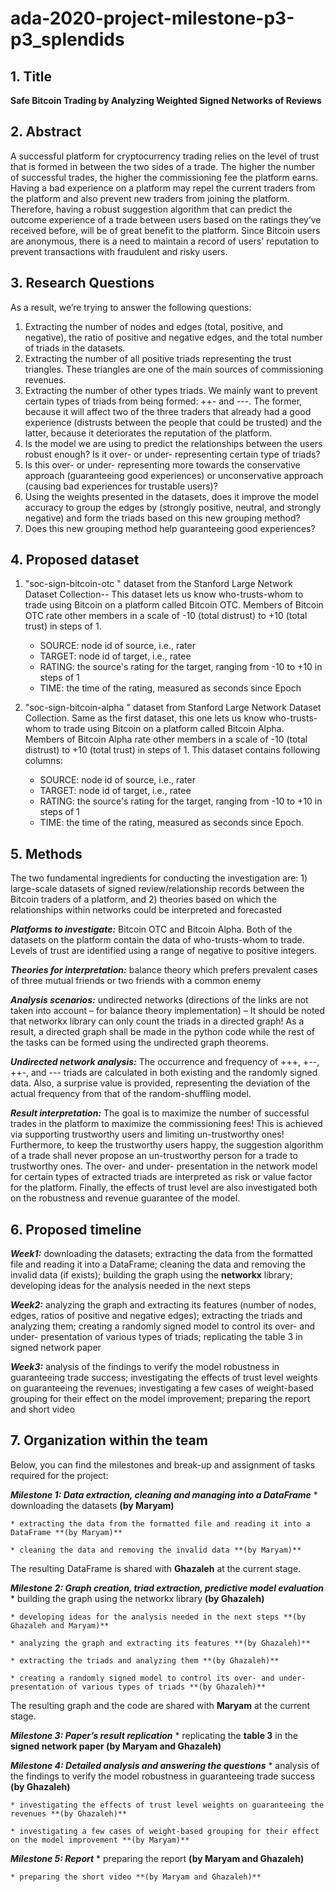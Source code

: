 # ada-2020-project-milestone-p3-p3_splendids

## 1.	Title
**Safe Bitcoin Trading by Analyzing Weighted Signed Networks of Reviews**

## 2.	Abstract
A successful platform for cryptocurrency trading relies on the level of trust that is formed in between the two sides of a trade. The higher the number of successful trades, the higher the commissioning fee the platform earns. Having a bad experience on a platform may repel the current traders from the platform and also prevent new traders from joining the platform. Therefore, having a robust suggestion algorithm that can predict the outcome experience of a trade between users based on the ratings they’ve received before, will be of great benefit to the platform.
Since Bitcoin users are anonymous, there is a need to maintain a record of users' reputation to prevent transactions with fraudulent and risky users.

## 3.	Research Questions
As a result, we’re trying to answer the following questions:

1) Extracting the number of nodes and edges (total, positive, and negative), the ratio of positive and negative edges, and the total number of triads in the datasets.
2) Extracting the number of all positive triads representing the trust triangles. These triangles are one of the main sources of commissioning revenues.
3) Extracting the number of other types triads. We mainly want to prevent certain types of triads from being formed: ++- and ---. The former, because it will affect two of the three traders that already had a good experience (distrusts between the people that could be trusted) and the latter, because it deteriorates the reputation of the platform.
4) Is the model we are using to predict the relationships between the users robust enough? Is it over- or under- representing certain type of triads?
5) Is this over- or under- representing more towards the conservative approach (guaranteeing good experiences) or unconservative approach (causing bad experiences for trustable users)?
6) Using the weights presented in the datasets, does it improve the model accuracy to group the edges by (strongly positive, neutral, and strongly negative) and form the triads based on this new grouping method?
7) Does this new grouping method help guaranteeing good experiences?

## 4.	Proposed dataset

1)	"soc-sign-bitcoin-otc " dataset from the Stanford Large Network Dataset Collection-- This dataset lets us know who-trusts-whom to trade using Bitcoin on a platform called Bitcoin OTC. Members of Bitcoin OTC rate other members in a scale of -10 (total distrust) to +10 (total trust) in steps of 1.
	* SOURCE: node id of source, i.e., rater
	* TARGET: node id of target, i.e., ratee
	* RATING: the source's rating for the target, ranging from -10 to +10 in steps of 1
	* TIME: the time of the rating, measured as seconds since Epoch
	
2)	"soc-sign-bitcoin-alpha " dataset from Stanford Large Network Dataset Collection. Same as the first dataset, this one lets us know who-trusts-whom to trade using Bitcoin on a platform called Bitcoin Alpha. Members of Bitcoin Alpha rate other members in a scale of -10 (total distrust) to +10 (total trust) in steps of 1. This dataset contains following columns:
	* SOURCE: node id of source, i.e., rater
	* TARGET: node id of target, i.e., ratee
	* RATING: the source's rating for the target, ranging from -10 to +10 in steps of 1
	* TIME: the time of the rating, measured as seconds since Epoch. 

## 5.	Methods
The two fundamental ingredients for conducting the investigation are: 1) large-scale datasets of signed review/relationship records between the Bitcoin traders of a platform, and 2) theories based on which the relationships within networks could be interpreted and forecasted

***Platforms to investigate:*** Bitcoin OTC and Bitcoin Alpha. Both of the datasets on the platform contain the data of who-trusts-whom to trade. Levels of trust are identified using a range of negative to positive integers.

***Theories for interpretation:*** balance theory which prefers prevalent cases of three mutual friends or two friends with a common enemy

***Analysis scenarios:*** undirected networks (directions of the links are not taken into account – for balance theory implementation) – It should be noted that networkx library can only count the triads in a directed graph! As a result, a directed graph shall be made in the python code while the rest of the tasks can be formed using the undirected graph theorems.

***Undirected network analysis:*** The occurrence and frequency of +++, +--, ++-, and --- triads are calculated in both existing and the randomly signed data. Also, a surprise value is provided, representing the deviation of the actual frequency from that of the random-shuffling model.

***Result interpretation:*** The goal is to maximize the number of successful trades in the platform to maximize the commissioning fees! This is achieved via supporting trustworthy users and limiting un-trustworthy ones! Furthermore, to keep the trustworthy users happy, the suggestion algorithm of a trade shall never propose an un-trustworthy person for a trade to trustworthy ones. The over- and under- presentation in the network model for certain types of extracted triads are interpreted as risk or value factor for the platform. Finally, the effects of trust level are also investigated both on the robustness and revenue guarantee of the model.
## 6.	Proposed timeline
***Week1:*** downloading the datasets; extracting the data from the formatted file and reading it into a DataFrame; cleaning the data and removing the invalid data (if exists); building the graph using the **networkx** library; developing ideas for the analysis needed in the next steps

***Week2:*** analyzing the graph and extracting its features (number of nodes, edges, ratios of positive and negative edges); extracting the triads and analyzing them; creating a randomly signed model to control its over- and under- presentation of various types of triads; replicating the table 3 in signed network paper

***Week3:*** analysis of the findings to verify the model robustness in guaranteeing trade success; investigating the effects of trust level weights on guaranteeing the revenues; investigating a few cases of weight-based grouping for their effect on the model improvement; preparing the report and short video

## 7.	Organization within the team
Below, you can find the milestones and break-up and assignment of tasks required for the project:

***Milestone 1: Data extraction, cleaning and managing into a DataFrame***
	* downloading the datasets **(by Maryam)**
	
	* extracting the data from the formatted file and reading it into a DataFrame **(by Maryam)**
	
	* cleaning the data and removing the invalid data **(by Maryam)**

The resulting DataFrame is shared with **Ghazaleh** at the current stage.


***Milestone 2: Graph creation, triad extraction, predictive model evaluation***
	* building the graph using the networkx library **(by Ghazaleh)**
	
	* developing ideas for the analysis needed in the next steps **(by Ghazaleh and Maryam)**
	
	* analyzing the graph and extracting its features **(by Ghazaleh)**
	
	* extracting the triads and analyzing them **(by Ghazaleh)**
	
	* creating a randomly signed model to control its over- and under- presentation of various types of triads **(by Ghazaleh)**

The resulting graph and the code are shared with **Maryam** at the current stage.


***Milestone 3: Paper’s result replication***
	* replicating the **table 3** in the **signed network paper (by Maryam and Ghazaleh)**


***Milestone 4: Detailed analysis and answering the questions***
	* analysis of the findings to verify the model robustness in guaranteeing trade success **(by Ghazaleh)**
	
	* investigating the effects of trust level weights on guaranteeing the revenues **(by Ghazaleh)**
	
	* investigating a few cases of weight-based grouping for their effect on the model improvement **(by Maryam)**
	
	
***Milestone 5: Report***
	* preparing the report **(by Maryam and Ghazaleh)**
	
	* preparing the short video **(by Maryam and Ghazaleh)**


